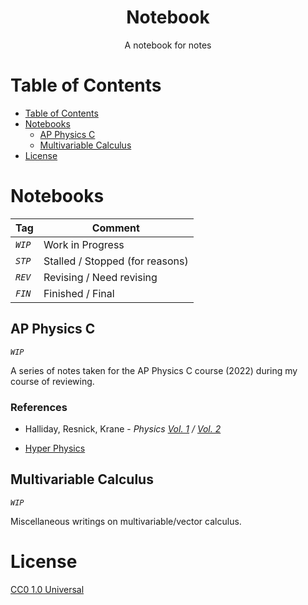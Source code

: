 <h1 align="center">Notebook</h1>

<p align="center">A notebook for notes</p>

# Table of Contents
- [Table of Contents](#table-of-contents)
- [Notebooks](#notebooks)
  - [AP Physics C](#ap-physics-c)
  - [Multivariable Calculus](#multivariable-calculus)
- [License](#license)


# Notebooks

| Tag     | Comment                         |
| ------- | ------------------------------- |
| *`WIP`* | Work in Progress                |
| *`STP`* | Stalled / Stopped (for reasons) |
| *`REV`* | Revising / Need revising        |
| *`FIN`* | Finished / Final                |



## AP Physics C

*`WIP`*

A series of notes taken for the AP Physics C course (2022) during my course of reviewing.

### References

- Halliday, Resnick, Krane - *Physics [Vol. 1](https://www.amazon.com/Physics-1-Robert-Resnick/dp/0471320579/) / [Vol. 2](https://www.amazon.com/Physics-2-David-Halliday/dp/0471401943/)*

- [Hyper Physics](http://hyperphysics.phy-astr.gsu.edu/)

## Multivariable Calculus

*`WIP`*

Miscellaneous writings on multivariable/vector calculus.

# License

[CC0 1.0 Universal](./LICENSE)
